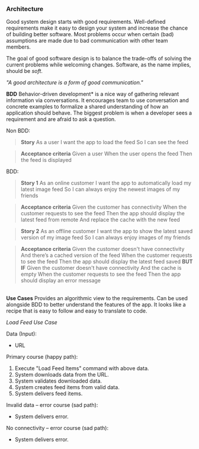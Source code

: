 ### Architecture

Good system design starts with good requirements. Well-defined requirements make it easy to design your system and increase the chance of building better software. Most problems occur when certain (bad) assumptions are made due to bad communication with other team members. 

The goal of good software design is to balance the trade-offs of solving the current problems while welcoming changes. Software, as the name implies, should be *soft*.

*"A good architecture is a form of good communication."*

**BDD**
Behavior-driven development* is a nice way of gathering relevant information via conversations. It encourages team to use conversation and concrete examples to formalize a shared understanding of how an application should behave. The biggest problem is when a developer sees a requirement and are afraid to ask a question.

Non BDD:
>   **Story**
>   As a user
>   I want the app to load the feed 
>   So I can see the feed

>   **Acceptance criteria**
>   Given a user
>   When the user opens the feed 
>   Then the feed is displayed 

BDD:
> **Story 1**
> As an online customer 
> I want the app to automatically load my latest image feed 
> So I can always enjoy the newest images of my friends

> **Acceptance criteria**
> Given the customer has connectivity 
> When the customer requests to see the feed
> Then the app should display the latest feed from remote
> And replace the cache with the new feed

> **Story 2**
> As an offline customer
> I want the app to show the latest saved version of my image feed
> So I can always enjoy images of my friends

> **Acceptance criteria**
> Given the customer doesn't have connectivity
> And there’s a cached version of the feed
> When the customer requests to see the feed
> Then the app should display the latest feed saved
> **BUT IF**
> Given the customer doesn't have connectivity
> And the cache is empty
> When the customer requests to see the feed
> Then the app should display an error message

\
**Use Cases**
Provides an algorithmic view to the requirements. Can be used alongside BDD to better understand the features of the app. It looks like a recipe that is easy to follow and easy to translate to code.

*Load Feed Use Case*

Data (Input):
- URL

Primary course (happy path):
1. Execute "Load Feed Items" command with above data.
2. System downloads data from the URL.
3. System validates downloaded data.
4. System creates feed items from valid data.
5. System delivers feed items.
   
Invalid data – error course (sad path):
- System delivers error.

No connectivity – error course (sad path):
- System delivers error.


